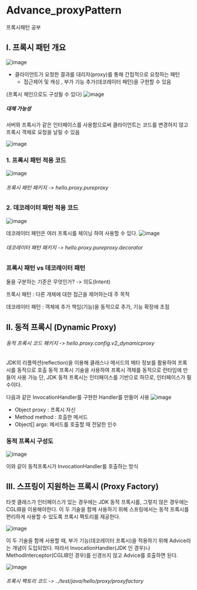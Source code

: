 # Advance_proxyPattern
프록시패턴 공부


## Ⅰ. 프록시 패턴 개요

![image](https://user-images.githubusercontent.com/48795102/146339307-63cbec1e-968b-49ce-9647-9425b35ff45c.png)

- 클라이언트가 요청한 결과를 대리자(proxy)를 통해 간접적으로 요청하는 패턴
  - 접근제어 및 캐싱 , 부가 기능 추가(데코레이터 패턴)을 구현할 수 있음

(프록시 체인으로도 구성될 수 있다)
![image](https://user-images.githubusercontent.com/48795102/146340278-c59b9917-c86a-4382-aee4-d16fa08acbb4.png)

##### 대체 가능성
서버와 프록시가 같은 인터페이스를 사용함으로써 클라이언트는 코드를 변경하지 않고 프록시 객체로 요청을 날릴 수 있음

![image](https://user-images.githubusercontent.com/48795102/146341377-c76d129f-03f0-4f37-a193-9ab658c21bb4.png)



### 1. 프록시 패턴 적용 코드
![image](https://user-images.githubusercontent.com/48795102/146342516-1c21a28c-408e-4276-96cc-bd27025527c4.png)

###### 프록시 패턴 패키지 -> hello.proxy.pureproxy



### 2. 데코레이터 패턴 적용 코드
![image](https://user-images.githubusercontent.com/48795102/146342609-db49c84b-6e23-44fb-a51d-d83064a13c0f.png)

데코레이터 패턴은 여러 프록시를 체이닝 하여 사용할 수 있다. 
![image](https://user-images.githubusercontent.com/48795102/146342850-849020cf-f5bb-4dd9-b767-8fe3e1cc4c43.png)

###### 데코레이터 패턴 패키지 -> hello.proxy.pureproxy.decorator



### 프록시 패턴 vs 데코레이터 패턴
둘을 구분하는 기준은 무엇인가? 
-> 의도(Intent)

 프록시 패턴 : 다른 개체에 대한 접근을 제어하는데 주 목적
 
 데코레이터 패턴 : 객체에 추가 책임(기능)을 동적으로 추가, 기능 확장에 초점
 
 
 ## Ⅱ. 동적 프록시 (Dynamic Proxy)
 ###### 동적 프록시 코드 패키지 ->  hello.proxy.config.v2_dynamicproxy
 
 JDK의 리플렉션(reflection)을 이용해 클래스나 메서드의 메타 정보를 활용하여 프록시를 동적으로 호출
 동적 프록시 기술을 사용하여 프록시 객체를 동적으로 런타임에 만들어 사용 가능
 단, JDK 동적 프록시는 인터페이스를 기반으로 하므로, 인터페이스가 필수이다.
 
 다음과 같은 InvocationHandler를 구현한 Handler를 만들어 사용
 ![image](https://user-images.githubusercontent.com/48795102/146938419-1c38c899-66e1-4ca7-9489-ac85a24ae511.png)

- Object proxy : 프록시 자신
- Method method : 호출한 메서드
- Object[] args: 메서드를 호출할 때 전달한 인수


### 동적 프록시 구성도
![image](https://user-images.githubusercontent.com/48795102/146940415-d87b4b2b-8095-4414-8524-af42b3b9f30a.png)

이와 같이 동적프록시가 InvocationHandler를 호출하는 방식

 
 
  ## Ⅲ. 스프링이 지원하는 프록시 (Proxy Factory)

타겟 클래스가 인터페이스가 있는 경우에는 JDK 동적 프록시를, 그렇지 않은 경우에는 CGLIB을 이용해야한다. 이 두 기술을 함께 사용하기 위해 스프링에서는 동적 프록시를 편리하게 사용할 수 있도록
프록시 팩토리를 제공한다.

  ![image](https://user-images.githubusercontent.com/48795102/147201739-7b5783ad-c48f-4eea-ac52-e011740a6886.png)
  
이 두 기술을 함께 사용할 때, 부가 기능(데코레이터 프록시)을 적용하기 위해 Advice라는 개념이 도입되었다. 따라서 InvocationHandler(JDK 인 경우)나 MethodInterceptor(CGLIB인 경우)를 신경쓰지 않고 Advice를 호출하면 된다.

![image](https://user-images.githubusercontent.com/48795102/147202093-bf3b1271-ea1e-4b5b-9560-6f7121e393aa.png)

 
  ###### 프록시 팩토리 코드 ->  ../test/java/hello/proxy/proxyfactory
